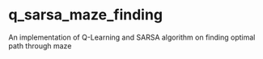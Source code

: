# q_sarsa_maze_finding
An implementation of Q-Learning and SARSA algorithm on finding optimal path through maze
